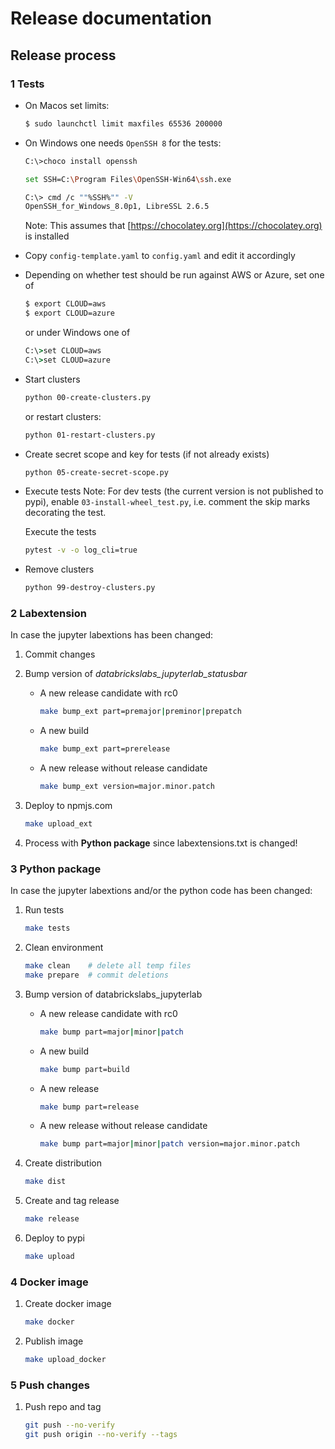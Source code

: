 # Release documentation

## Release process

### 1 Tests

- On Macos set limits:

  ```bash
  $ sudo launchctl limit maxfiles 65536 200000
  ```
- On Windows one needs `OpenSSH 8` for the tests:

  ```bash
  C:\>choco install openssh

  set SSH=C:\Program Files\OpenSSH-Win64\ssh.exe
  
  C:\> cmd /c ""%SSH%"" -V
  OpenSSH_for_Windows_8.0p1, LibreSSL 2.6.5
  ``` 

  Note: This assumes that [https://chocolatey.org](https://chocolatey.org) is installed

- Copy `config-template.yaml` to `config.yaml` and edit it accordingly

- Depending on whether test should be run against AWS or Azure, set one of

  ```bash
  $ export CLOUD=aws
  $ export CLOUD=azure
  ```

  or under Windows one of

  ```cmd
  C:\>set CLOUD=aws
  C:\>set CLOUD=azure
  ```


- Start clusters

  ```bash
  python 00-create-clusters.py
  ```

  or restart clusters:

  ```bash
  python 01-restart-clusters.py
  ```

- Create secret scope and key for tests (if not already exists)

  ```bash
  python 05-create-secret-scope.py
  ```

- Execute tests
  Note: For dev tests (the current version is not published to pypi), enable `03-install-wheel_test.py`, i.e. comment the skip marks decorating the test.
  
  Execute the tests

  ```bash
  pytest -v -o log_cli=true
  ```

- Remove clusters

  ```bash
  python 99-destroy-clusters.py
  ```

### 2 Labextension

In case the jupyter labextions has been changed:

1. Commit changes

2. Bump version of *databrickslabs_jupyterlab_statusbar*

    - A new release candidate with rc0

      ```bash
      make bump_ext part=premajor|preminor|prepatch
      ```

    - A new build

      ```bash
      make bump_ext part=prerelease
      ```

    - A new release without release candidate

      ```bash
      make bump_ext version=major.minor.patch
      ```

3. Deploy to npmjs.com

    ```bash
    make upload_ext
    ```

4. Process with **Python package** since labextensions.txt is changed!

### 3 Python package

In case the jupyter labextions and/or the python code has been changed:

1. Run tests

    ```bash
    make tests
    ```

2. Clean environment

    ```bash
    make clean    # delete all temp files
    make prepare  # commit deletions
    ```

3. Bump version of databrickslabs_jupyterlab

    - A new release candidate with rc0

      ```bash
      make bump part=major|minor|patch
      ```

    - A new build

      ```bash
      make bump part=build
      ```

    - A new release

      ```bash
      make bump part=release
      ```

    - A new release without release candidate

      ```bash
      make bump part=major|minor|patch version=major.minor.patch
      ```

4. Create distribution

    ```bash
    make dist
    ```

5. Create and tag release

    ```bash
    make release
    ```

6. Deploy to pypi

    ```bash
    make upload
    ```

### 4 Docker image

1. Create docker image

    ```bash
    make docker
    ```

2. Publish image

    ```bash
    make upload_docker
    ```

### 5 Push changes

1. Push repo and tag

    ```bash
    git push --no-verify
    git push origin --no-verify --tags
    ```
